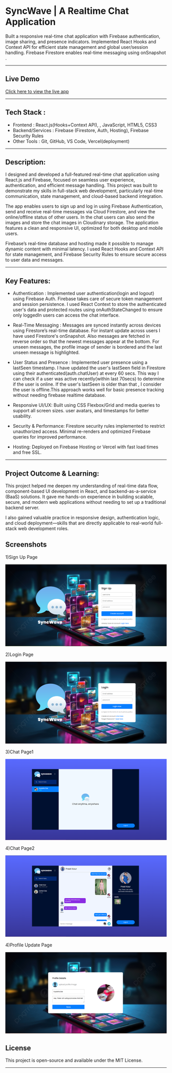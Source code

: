 # SyncWave | A Realtime Chat Application

Built a responsive real-time chat application with Firebase authentication, image sharing, and presence indicators. Implemented React Hooks and Context API for efficient state management and global user/session handling. Firebase Firestore enables real-time messaging using onSnapshot .


---
## Live Demo
[Click here to view the live app](https://syncwave-two.vercel.app)  



---
## Tech Stack :

- Frontend : React.js(Hooks+Context API), , JavaScript, HTML5, CSS3
- Backend/Services : Firebase (Firestore, Auth, Hosting), Firebase Security Rules
- Other Tools : Git, GitHub, VS Code, Vercel(deployment)



---
## Description:

I designed and developed a full-featured real-time chat application using React.js and Firebase, focused on seamless user experience, authentication, and efficient message handling. This project was built to demonstrate my skills in full-stack web development, particularly real-time communication, state management, and cloud-based backend integration.

The app enables users to sign up and log in using Firebase Authentication, send and receive real-time messages via Cloud Firestore, and view the online/offline status of other users. In the chat users can also send the images and store the chat images in Cloudinary storage. The application features a clean and responsive UI, optimized for both desktop and mobile users.

Firebase’s real-time database and hosting made it possible to manage dynamic content with minimal latency. I used React Hooks and Context API for state management, and Firebase Security Rules to ensure secure access to user data and messages.




---
## Key Features:

- Authentication : 
Implemented user authentication(login and logout) using Firebase Auth. Firebase takes care of secure token management and session persistence. I used React Context to store the authenticated user's data and protected routes using onAuthStateChanged to ensure only loggedIn users can access the chat interface.


- Real-Time Messaging :
Messages are synced instantly across devices using Firestore’s real-time database. For instant update across users I have used Firestore's onSnapshot. Also messages are fetched in reverse order so that the newest messages appear at the bottom. For unseen messages, the profile image of sender is bordered and the last unseen message is highlighted.


- User Status and Presence :
Implemented user presence using a lastSeen timestamp. I have updated the user's lastSeen field in Firestore using their authenticated(auth.chatUser) at every 60 secs. This way I can check if a user was active recently(within last 70secs) to determine if the user is online. If the user's lastSeen is older than that , I consider the user is offline.This approach works well for basic presence tracking without needing firebase realtime database.


- Responsive UI/UX:
Built using CSS Flexbox/Grid and media queries to support all screen sizes.
user avatars, and timestamps for better usability.


- Security & Performance:
Firestore security rules implemented to restrict unauthorized access.
Minimal re-renders and optimized Firebase queries for improved performance.


- Hosting:
Deployed on Firebase Hosting or Vercel with fast load times and free SSL.




---
## Project Outcome & Learning:

This project helped me deepen my understanding of real-time data flow, component-based UI development in React, and backend-as-a-service (BaaS) solutions. It gave me hands-on experience in building scalable, secure, and modern web applications without needing to set up a traditional backend server.

I also gained valuable practice in responsive design, authentication logic, and cloud deployment—skills that are directly applicable to real-world full-stack web development roles.




## Screenshots

1)Sign Up Page

![App Screenshots](screenshots/signup.png)


2)Login Page

![App Screenshots](screenshots/login.png)


3)Chat Page1

![App Screenshots](screenshots/chat_1.png)


4)Chat Page2

![App Screenshots](screenshots/chat2.png)


4)Profile Update Page

![App Screenshots](screenshots/profile_update_page.png)


## License
This project is open-source and available under the MIT License.

---
  






